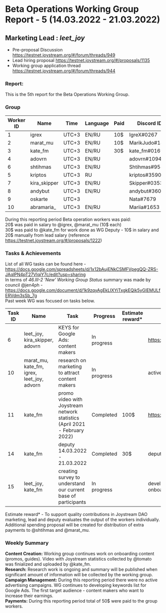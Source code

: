 # Beta Operations Working Group Report - 5 (14.03.2022 - 21.03.2022) 
## Marketing Lead : _leet_joy_

- Pre-proposal Discussion https://testnet.joystream.org/#/forum/threads/949
- Lead hiring proposal https://testnet.joystream.org/#/proposals/1135
- Working group application thread https://testnet.joystream.org/#/forum/threads/944
### Report:
This is the 5th report for the Beta Operations Working Group. 
### Group
| Worker ID | Name | Time | Language | Paid | Discord ID            |   
| --------- | ----------- | ---------------- | -------- | ---------- | ---------------- |  
| 1        | igrex          | UTC+3         | EN/RU     |   10$   | IgreX#0267      |  
| 2        | marat_mu       | UTC+3         | EN/RU     |   10$   | MarikJudo#1899  |  
| 3        | kate_fm        | UTC+3         | EN/RU     |   30$  | kate_fm#0169    |  
| 4        | adovrn         | UTC+3         | EN/RU     |         | adovrn#1094     |  
| 6        | shtihmas       | UTC+3         | EN/RU     |         | Shtihmas#9582   |  
| 5        | kriptos        | UTC+3         | RU        |         | kriptos#3590    |  
| 7        | kira_skipper   | UTC+3         | EN/RU     |         | Skipper#0353    |
| 8        | andybut        | UTC+3         | EN/RU     |         | andybut#3606    |      
| 9        | oskarte        | UTC+3         |           |         | Nata#7679       |
| 10       | abramaria_     | UTC+3         | EN/RU          |         | Mariia#1653                |


During this reporting period Beta operation workers was paid:  
20$ was paid in salary to @igrex, @marat_mu (10$ each)  
30$ was paid to @kate_fm for work done as WG Deputy - 10$ in salary and 20$ manually from lead salary (reference https://testnet.joystream.org/#/proposals/1222)

### Tasks & Achievements
List of all WG tasks can be found here - https://docs.google.com/spreadsheets/d/1x12bAujENkCSMFVpegQQ-ZRS-JAqlPN4pT27VIqiY7c/edit?usp=sharing  
In terms of _46.III-2 ‘New’ Working Group Status_ summary was made by council @jen4ph - https://docs.google.com/document/d/1k9zqyAgEkLIXYiTxgkEQik5yGIEMULfERVdm3sSb_7g  
Past week WG was focused on tasks below.

| Task ID | Name | Task | Progress | Estimate reward* | Info            |   
| --------- | ----------- | ---------------- | -------- | ---------- | ---------------- |  
| 6         | leet_joy, kira_skipper, adovrn       | KEYS for Google Ads: content makers            | In progress       |           | https://docs.google.com/spreadsheets/d/18cMYhPGU2OorAxE37amI0iqMmeJ6UG9mz258BxYW3aw/edit#gid=0  |  
| 10        | marat_mu, kate_fm, igrex, leet_joy, advorn       | research on marketing to attract content makers            | In progress       |          |active participating on research and discussion  |
| 11 | kate_fm      | promo video with Joystream network statistics (April 2021 - February 2022)      | Completed       | 100$         |  https://play.joystream.org/video/15931  |
| 14 | kate_fm      | deputy 14.03.2022 - 21.03.2022    | Completed      |     30$     | deputy salary |
| 15 | leet_joy, kate_fm      | creating survey to understand our current base of participants   | In progress      |          | developing a survey for Joystream participants to collect data, could be used by Gamma WG later on as onboarding activity |



Estimate reward* - To support quality contributions in Joystream DAO marketing, lead and deputy evaluates the output of the workers individually.  
Additional spending proposal will be created for distribution of extra payments to @shtihmas and @marat_mu.

### Weekly Summary

**Content Creation:** Working group continues work on onboarding content (promos, guides). Video with Joystream statistics collected by @tomato was finialized and uploaded by @kate_fm.  
**Research:** Research work is ongoing and summary will be published when significant amount of information will be collected by the working group.    
**Campaign Management:** During this reporting period there were no active advertising campaigns. WG continues to developing keywords list for Google Ads. The first target audience - content makers who want to increase their earnings.  
**Payments:** During this reporting period total of 50$ were paid to the group workers.
